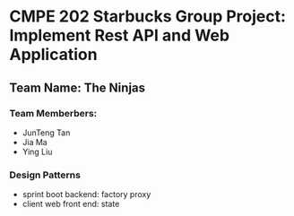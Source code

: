# CMPE 202 Starbucks Group Project: Implement Rest API and Web Application 

## Team Name: The Ninjas
### Team Memberbers: 
- JunTeng Tan
- Jia Ma
- Ying Liu 

### Design Patterns 
- sprint boot backend: factory proxy
- client web front end: state 
